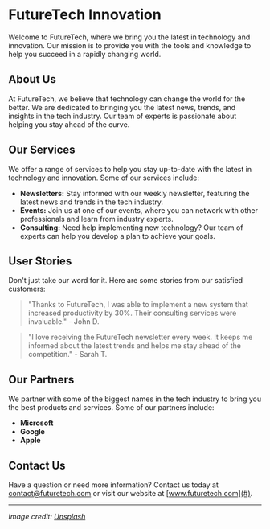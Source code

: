 <!--font:Montserrat-->

# FutureTech Innovation

Welcome to FutureTech, where we bring you the latest in technology and innovation. Our mission is to provide you with the tools and knowledge to help you succeed in a rapidly changing world.

## About Us

At FutureTech, we believe that technology can change the world for the better. We are dedicated to bringing you the latest news, trends, and insights in the tech industry. Our team of experts is passionate about helping you stay ahead of the curve.

## Our Services

We offer a range of services to help you stay up-to-date with the latest in technology and innovation. Some of our services include:

- **Newsletters:** Stay informed with our weekly newsletter, featuring the latest news and trends in the tech industry.
- **Events:** Join us at one of our events, where you can network with other professionals and learn from industry experts.
- **Consulting:** Need help implementing new technology? Our team of experts can help you develop a plan to achieve your goals.

## User Stories

Don't just take our word for it. Here are some stories from our satisfied customers:

> "Thanks to FutureTech, I was able to implement a new system that increased productivity by 30%. Their consulting services were invaluable." - John D.

> "I love receiving the FutureTech newsletter every week. It keeps me informed about the latest trends and helps me stay ahead of the competition." - Sarah T.

## Our Partners

We partner with some of the biggest names in the tech industry to bring you the best products and services. Some of our partners include:

- **Microsoft**
- **Google**
- **Apple**

## Contact Us

Have a question or need more information? Contact us today at [contact@futuretech.com](mailto:contact@futuretech.com) or visit our website at [www.futuretech.com](#).

---

*Image credit: [Unsplash](https://unsplash.com/photos/5l3NpMvCQxM)*

<!--

Write me content for website with wallpaper which alt text is:

"A futuristic city with holographic advertisements for a tech or innovation website"

The name/title of the page should not be 1:1 copy of the alt text but rather a real content of the website which is using this wallpaper.

- Use markdown format 
- Start with heading
- Heading should be short and concise
- The content should look like a real website 
- The website should not be about the wallpaper, wallpaper is just a related background
- Heading should be contain work "wallpaper" or "background"
- Include real sections like references, contact, user stories, etc. use things relevant to the page purpose.
- Feel free to use structure like headings, bullets, numbering, blockquotes, paragraphs, horizontal lines, etc.
- You can use formatting like bold or _italic_
- You can include UTF-8 emojis
- Links should be only #hash anchors (and you can refer to the document itself)
- Do not include images


---


# FutureTech: Innovating the World

Welcome to FutureTech, where we bring you the latest in technology and innovation. Our mission is to provide you with the tools and knowledge to help you succeed in a rapidly changing world.

## About Us

At FutureTech, we believe that technology can change the world for the better. We are dedicated to bringing you the latest news, trends, and insights in the tech industry. Our team of experts is passionate about helping you stay ahead of the curve.

## Our Services

We offer a range of services to help you stay up-to-date with the latest in technology and innovation. Some of our services include:

- **Newsletters:** Stay informed with our weekly newsletter, featuring the latest news and trends in the tech industry.
- **Events:** Join us at one of our events, where you can network with other professionals and learn from industry experts.
- **Consulting:** Need help implementing new technology? Our team of experts can help you develop a plan to achieve your goals.

## User Stories

Don't just take our word for it. Here are some stories from our satisfied customers:

> "Thanks to FutureTech, I was able to implement a new system that increased productivity by 30%. Their consulting services were invaluable." - John D.

> "I love receiving the FutureTech newsletter every week. It keeps me informed about the latest trends and helps me stay ahead of the competition." - Sarah T.

## Our Partners

We partner with some of the biggest names in the tech industry to bring you the best products and services. Some of our partners include:

- **Microsoft**
- **Google**
- **Apple**

## Contact Us

Have a question or need more information? Contact us today at [contact@futuretech.com](mailto:contact@futuretech.com) or visit our website at [www.futuretech.com](#).

---

*Image credit: [Unsplash](https://unsplash.com/photos/5l3NpMvCQxM)*

-->
